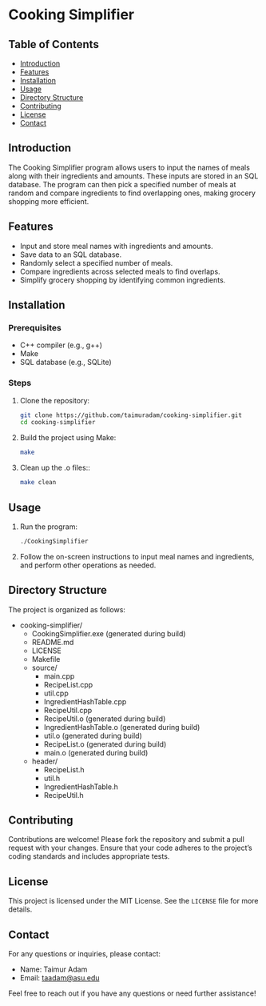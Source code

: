 # Cooking Simplifier

## Table of Contents
- [Introduction](#introduction)
- [Features](#features)
- [Installation](#installation)
- [Usage](#usage)
- [Directory Structure](#directory-structure)
- [Contributing](#contributing)
- [License](#license)
- [Contact](#contact)

## Introduction
The Cooking Simplifier program allows users to input the names of meals along with their ingredients and amounts. These inputs are stored in an SQL database. The program can then pick a specified number of meals at random and compare ingredients to find overlapping ones, making grocery shopping more efficient.

## Features
- Input and store meal names with ingredients and amounts.
- Save data to an SQL database.
- Randomly select a specified number of meals.
- Compare ingredients across selected meals to find overlaps.
- Simplify grocery shopping by identifying common ingredients.

## Installation

### Prerequisites
- C++ compiler (e.g., g++)
- Make
- SQL database (e.g., SQLite)

### Steps
1. Clone the repository:
    ```sh
    git clone https://github.com/taimuradam/cooking-simplifier.git
    cd cooking-simplifier
    ```

2. Build the project using Make:
    ```sh
    make
    ```

3. Clean up the .o files::
    ```sh
    make clean
    ```

## Usage
1. Run the program:
    ```sh
    ./CookingSimplifier
    ```

2. Follow the on-screen instructions to input meal names and ingredients, and perform other operations as needed.

## Directory Structure

The project is organized as follows:

- cooking-simplifier/
  - CookingSimplifier.exe (generated during build)
  - README.md
  - LICENSE
  - Makefile
  - source/
    - main.cpp
    - RecipeList.cpp
    - util.cpp
    - IngredientHashTable.cpp
    - RecipeUtil.cpp
    - RecipeUtil.o (generated during build)
    - IngredientHashTable.o (generated during build)
    - util.o (generated during build)
    - RecipeList.o (generated during build)
    - main.o (generated during build)
  - header/
    - RecipeList.h
    - util.h
    - IngredientHashTable.h
    - RecipeUtil.h

## Contributing
Contributions are welcome! Please fork the repository and submit a pull request with your changes. Ensure that your code adheres to the project’s coding standards and includes appropriate tests.

## License
This project is licensed under the MIT License. See the `LICENSE` file for more details.

## Contact
For any questions or inquiries, please contact:

- Name: Taimur Adam
- Email: taadam@asu.edu

Feel free to reach out if you have any questions or need further assistance!
